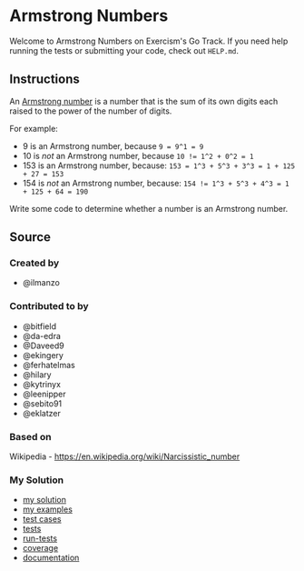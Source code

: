# Armstrong Numbers

Welcome to Armstrong Numbers on Exercism's Go Track.
If you need help running the tests or submitting your code, check out `HELP.md`.

## Instructions

An [Armstrong number](https://en.wikipedia.org/wiki/Narcissistic_number) is a number that is the sum of its own digits each raised to the power of the number of digits.

For example:

- 9 is an Armstrong number, because `9 = 9^1 = 9`
- 10 is *not* an Armstrong number, because `10 != 1^2 + 0^2 = 1`
- 153 is an Armstrong number, because: `153 = 1^3 + 5^3 + 3^3 = 1 + 125 + 27 = 153`
- 154 is *not* an Armstrong number, because: `154 != 1^3 + 5^3 + 4^3 = 1 + 125 + 64 = 190`

Write some code to determine whether a number is an Armstrong number.

## Source

### Created by

- @ilmanzo

### Contributed to by

- @bitfield
- @da-edra
- @Daveed9
- @ekingery
- @ferhatelmas
- @hilary
- @kytrinyx
- @leenipper
- @sebito91
- @eklatzer

### Based on

Wikipedia - https://en.wikipedia.org/wiki/Narcissistic_number

### My Solution

- [my solution](./armstrong_numbers.go)
- [my examples](./armstrong_numbers_examples_test.go)
- [test cases](./cases_test.go)
- [tests](./armstrong_numbers_test.go)
- [run-tests](./run-tests-go.txt)
- [coverage](./coverage.html)
- [documentation](./armstrong-doc.md)
